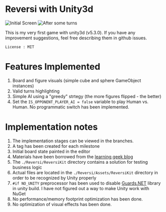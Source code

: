 # Reversi with Unity3d

![Initial Screen](https://github.com/dodikk/reversi-unity3d/raw/master/images-readme/1.png)
![After some turns](https://github.com/dodikk/reversi-unity3d/raw/master/images-readme/2.png)

This is my very first game with unity3d (v5.3.0).
If you have any improvement suggestions, feel free describing them in github issues.

```
License : MIT
```

# Features Implemented
1. Board and figure visuals (simple cube and sphere GameObject instances)
2. Valid turns highlighting
3. Simple AI using a "greedy" strtegy (the more figures flipped - the better)
4. Set the ```IS_OPPONENT_PLAYER_AI = false``` variable to play Human vs. Human. No programmatic switch has been implemented.



# Implementation notes

1. The implementation stages can be viewed in the branches.
2. A tag has been created for each milestone 
3. Initial board state painted in the editor
4. Materials have been borrowed from the [learning geek blog](https://learninggeekblog.wordpress.com/2013/04/29/chess-part1-board-and-basic-movement/)
5. The ```./Reversi/ReversiKit``` directory contains a solution for testing business logic
6. Actual files are located in the ```./Reversi/Assets/ReversiKit``` directory in order to be recognized by Unity properly
7. ```#if NO_UNITY``` preprocessor has been used to disable [Guards.NET](https://www.nuget.org/packages/Guards.NET/) library in unity build. I have not figured out a way to make Unity work with NuGet
8. No performance/memory footprint optimization has been done.
9. No optimization of visual effects has been done.
